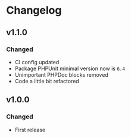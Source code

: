 # Changelog

## v1.1.0

### Changed

- CI config updated
- Package PHPUnit minimal version now is `6.4`
- Unimportant PHPDoc blocks removed
- Code a little bit refactored

## v1.0.0

### Changed

- First release
